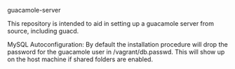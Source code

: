 guacamole-server

This repository is intended to aid in setting up a guacamole
server from source, including guacd.

MySQL Autoconfiguration:
  By default the installation procedure will drop the password for the guacamole
  user in /vagrant/db.passwd. This will show up on the host machine if shared
  folders are enabled.
